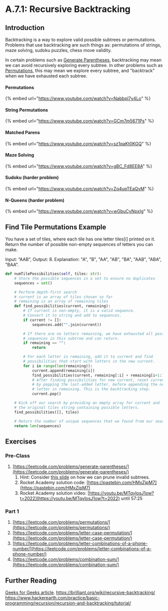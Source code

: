 # A.7.1: Recursive Backtracking

## Introduction

Backtracking is a way to explore valid possible subtrees or permutations. Problems that use backtracking are such things as: permutations of strings, maze solving, sudoku puzzles, chess move validity.

In certain problems such as [Generate Parentheses](https://leetcode.com/problems/generate-parentheses/), backtracking may mean we can avoid recursively exploring every subtree. In other problems such as [Permutations](https://leetcode.com/problems/permutations/), this may mean we explore every subtree, and "backtrack" when we have exhausted each subtree.

#### Permutations

{% embed url="https://www.youtube.com/watch?v=Nabbpl7y4Lo" %}

#### String Permutations

{% embed url="https://www.youtube.com/watch?v=GCm7m5671Ps" %}

#### Matched Parens

{% embed url="https://www.youtube.com/watch?v=sz1qaKt0KGQ" %}

#### Maze Solving

{% embed url="https://www.youtube.com/watch?v=gBC_Fd8EE8A" %}

#### Sudoku (harder problem)

{% embed url="https://www.youtube.com/watch?v=Zq4upTEaQyM" %}

#### N-Queens (harder problem)

{% embed url="https://www.youtube.com/watch?v=wGbuCyNpxIg" %}

## Find Tile Permutations Example

You have a set of tiles, where each tile has one letter tiles\[i] printed on it. Return the number of possible non-empty sequences of letters you can make.

Input: “AAB”, Output: 8. Explanation: "A", "B", "AA", "AB", "BA", "AAB", "ABA", "BAA".

```python
def numTilePossibilities(self, tiles: str):
    # Store the possible sequences in a set to ensure no duplicates
    sequences = set()

    # Perform depth-first search
    # current is an array of tiles chosen so far
    # remaining is an array of remaining tiles
    def find_possibilities(current, remaining):
        # If current is non-empty, it is a valid sequence.
        # Convert it to string and add to sequences.
        if current != []:
            sequences.add("".join(current))

        # If there are no letters remaining, we have exhausted all possible
        # sequences in this subtree and can return.
        if remaining == "":
            return

        # For each letter in remaining, add it to current and find
        # possibilities that start with letters in the new current.
        for i in range(len(remaining)):
            current.append(remaining[i])
            find_possibilities(current, remaining[:i] + remaining[i+1:])
            # After finding possibilities for new current, reset current
            # by popping the last-added letter, before appending the next
            # letter in remaining. This is the backtracking step.
            current.pop()

    # Kick off our search by providing an empty array for current and
    # the original tiles string containing possible letters.
    find_possibilities([], tiles)

    # Return the number of unique sequences that we found from our search.
    return len(sequences)
```

## Exercises

### Pre-Class

1. [https://leetcode.com/problems/generate-parentheses/](https://leetcode.com/problems/generate-parentheses/)
   1. Hint: Consider [this slide](https://docs.google.com/presentation/d/1rpY5NnOvN7MKVLSI5NoU7LYySGVNRTC9Yptl9mtaXRY/edit#slide=id.g81c439b50b_0_93) on how we can prune invalid subtrees.
   2. Rocket Academy solution code: [https://pastebin.com/HMxZjpM7](https://pastebin.com/HMxZjpM7)
   3. Rocket Academy solution video: [https://youtu.be/MTqylosJ1ow?t=2022](https://youtu.be/MTqylosJ1ow?t=2022) until 57:25

### Part 1

1. [https://leetcode.com/problems/permutations/](https://leetcode.com/problems/permutations/)
2. [https://leetcode.com/problems/letter-case-permutation/](https://leetcode.com/problems/letter-case-permutation/)
3. [https://leetcode.com/problems/letter-combinations-of-a-phone-number/](https://leetcode.com/problems/letter-combinations-of-a-phone-number/)
4. [https://leetcode.com/problems/combination-sum/](https://leetcode.com/problems/combination-sum/)

## Further Reading

[Geeks for Geeks article](https://www.geeksforgeeks.org/backtracking-introduction/#:~:text=Backtracking%20is%20an%20algorithmic%2Dtechnique,reaching%20any%20level%20of%20the). https://brilliant.org/wiki/recursive-backtracking/ https://www.hackerearth.com/practice/basic-programming/recursion/recursion-and-backtracking/tutorial/
